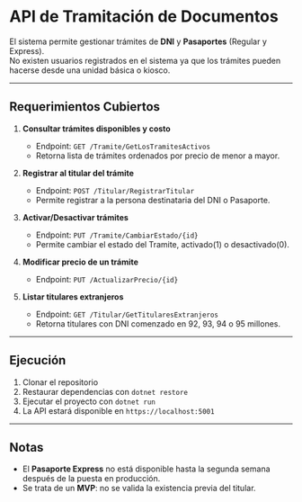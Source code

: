 # API de Tramitación de Documentos
  
El sistema permite gestionar trámites de **DNI** y **Pasaportes** (Regular y Express).  
No existen usuarios registrados en el sistema ya que los trámites pueden hacerse desde una unidad básica o kiosco.  

---

## Requerimientos Cubiertos

1. **Consultar trámites disponibles y costo**  
   - Endpoint: `GET /Tramite/GetLosTramitesActivos`  
   - Retorna lista de trámites ordenados por precio de menor a mayor.

2. **Registrar al titular del trámite**  
   - Endpoint: `POST /Titular/RegistrarTitular`  
   - Permite registrar a la persona destinataria del DNI o Pasaporte.  

3. **Activar/Desactivar trámites**  
   - Endpoint: `PUT /Tramite/CambiarEstado/{id}`  
   - Permite cambiar el estado del Tramite, activado(1) o desactivado(0).

4. **Modificar precio de un trámite**  
   - Endpoint: `PUT /ActualizarPrecio/{id}`  

5. **Listar titulares extranjeros**  
   - Endpoint: `GET /Titular/GetTitularesExtranjeros`  
   - Retorna titulares con DNI comenzado en 92, 93, 94 o 95 millones.  

---

## Ejecución

1. Clonar el repositorio  
2. Restaurar dependencias con `dotnet restore`  
3. Ejecutar el proyecto con `dotnet run`  
4. La API estará disponible en `https://localhost:5001`

---

## Notas
- El **Pasaporte Express** no está disponible hasta la segunda semana después de la puesta en producción.  
- Se trata de un **MVP**: no se valida la existencia previa del titular.  
